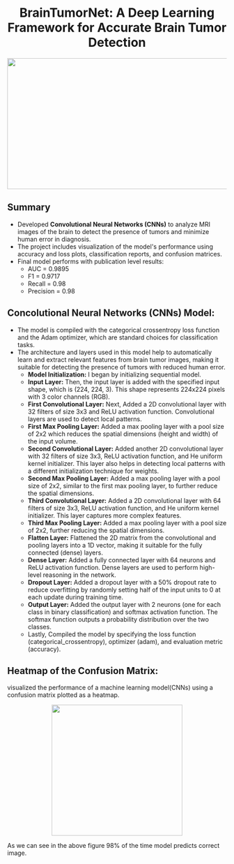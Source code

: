 <h1 align="center">BrainTumorNet: A Deep Learning Framework for Accurate Brain Tumor Detection </h1>
<p align = "center" style = "border-radius: 10px;"><img src="https://github.com/user-attachments/assets/72d4e560-7460-4414-b18d-c4ba406a4072" width = "700px" height="300px"></p>

## Summary 
- Developed **Convolutional Neural Networks (CNNs)** to analyze MRI images of the brain to detect the presence of tumors and minimize human error in diagnosis. 
- The project includes visualization of the model's performance using accuracy and loss plots, classification reports, and confusion matrices. 
- Final model performs with publication level results:
  - AUC = 0.9895
  - F1 = 0.9717
  - Recall = 0.98
  - Precision = 0.98
 
## Concolutional Neural Networks (CNNs) Model:
- The model is compiled with the categorical crossentropy loss function and the Adam optimizer, which are standard choices for classification tasks. 
- The architecture and layers used in this model help to automatically learn and extract relevant features from brain tumor images, making it suitable for detecting the presence of tumors with reduced human error.
  - **Model Initialization:** I began by initializing sequential model.
  - **Input Layer:** Then, the input layer is added with the specified input shape, which is (224, 224, 3). This shape represents 224x224 pixels with 3 color channels (RGB).
  - **First Convolutional Layer:** Next, Added a 2D convolutional layer with 32 filters of size 3x3 and ReLU activation function. Convolutional layers are used to detect local patterns.
  - **First Max Pooling Layer:** Added a max pooling layer with a pool size of 2x2 which reduces the spatial dimensions (height and width) of the input volume.
  - **Second Convolutional Layer:** Added another 2D convolutional layer with 32 filters of size 3x3, ReLU activation function, and He uniform kernel initializer. This layer also helps in detecting local patterns with a different initialization technique for weights.
  - **Second Max Pooling Layer:** Added a max pooling layer with a pool size of 2x2, similar to the first max pooling layer, to further reduce the spatial dimensions.
  - **Third Convolutional Layer:** Added a 2D convolutional layer with 64 filters of size 3x3, ReLU activation function, and He uniform kernel initializer. This layer captures more complex features.
  - **Third Max Pooling Layer:** Added a max pooling layer with a pool size of 2x2, further reducing the spatial dimensions.
  - **Flatten Layer:** Flattened the 2D matrix from the convolutional and pooling layers into a 1D vector, making it suitable for the fully connected (dense) layers.
  - **Dense Layer:** Added a fully connected layer with 64 neurons and ReLU activation function. Dense layers are used to perform high-level reasoning in the network.
  - **Dropout Layer:** Added a dropout layer with a 50% dropout rate to reduce overfitting by randomly setting half of the input units to 0 at each update during training time.
  - **Output Layer:** Added the output layer with 2 neurons (one for each class in binary classification) and softmax activation function. The softmax function outputs a probability distribution over the two classes.
  - Lastly, Compiled the model by specifying the loss function (categorical_crossentropy), optimizer (adam), and evaluation metric (accuracy).  

## Heatmap of the Confusion Matrix: 
visualized the performance of a machine learning model(CNNs) using a confusion matrix plotted as a heatmap. 
<p align="center"><img src="https://github.com/user-attachments/assets/aa633b1a-d034-4086-8c47-6435350c832e" width="300px" height="auto"></p>
As we can see in the above figure 98% of the time model predicts correct image. 


